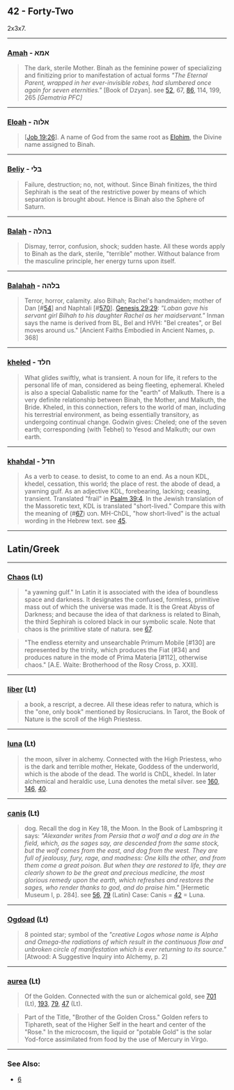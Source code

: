 ## 42 - Forty-Two
2x3x7.

---

### [Amah](/keys/AMA) - אמא
> The dark, sterile Mother. Binah as the feminine power of specializing and finitizing prior to manifestation of actual forms *"The Eternal Parent, wrapped in her ever-invisible robes, had slumbered once again for seven eternities."* [Book of Dzyan]. see [52](52), 67, [86](86), 114, 199, 265 *[Gematria PFC]*

---

### [Eloah](/keys/ALVH) - אלוה
> [[Job 19:26]()]. A name of God from the same root as [Elohim](86), the Divine name assigned to Binah.

---

### [Beliy](/keys/BLI) - בלי
> Failure, destruction; no, not, without. Since Binah finitizes, the third Sephirah is the seat of the restrictive power by means of which separation is brought about. Hence is Binah also the Sphere of Saturn.

---

### [Balah](/keys/BHLH) - בהלה
> Dismay, terror, confusion, shock; sudden haste. All these words apply to Binah as the dark, sterile, "terrible" mother. Without balance from the masculine principle, her energy turns upon itself.

---

### [Balahah](/keys/BLHH) - בלהה
> Terror, horror, calamity. also Bilhah; Rachel's handmaiden; mother of Dan [#[54](54)] and Naphtali [#[570](570)]. [Genesis 29:29](http://biblehub.com/genesis/29-29.htm): *"Laban gave his servant girl Bilhah to his daughter Rachel as her maidservant."* Inman says the name is derived from BL, Bel and HVH: "Bel creates", or Bel moves around us." [Ancient Faiths Embodied in Ancient Names, p. 368]

---

### [kheled](/keys/ChLD) - חלד
> What glides swiftly, what is transient. A noun for life, it refers to the personal life of man, considered as being fleeting, ephemeral. Kheled is also a special Qabalistic name for the "earth" of Malkuth. There is a very definite relationship between Binah, the Mother, and Malkuth, the Bride. Kheled, in this connection, refers to the world of man, including his terrestrial environment, as being essentially transitory, as undergoing continual change. Godwin gives: Cheled; one of the seven earth; corresponding (with Tebhel) to Yesod and Malkuth; our own earth.

---

### [khahdal](/keys/ChDL) - חדל
> As a verb to cease. to desist, to come to an end. As a noun KDL, khedel, cessation, this world; the place of rest. the abode of dead, a yawning gulf. As an adjective KDL, forebearing, lacking; ceasing, transient. Translated "frail" in [Psalm 39:4](http://biblehub.com/psalms/39-4.htm). In the Jewish translation of the Massoretic text, KDL is translated "short-lived." Compare this with the meaning of חנט (#[67](67)). MH-ChDL, "how short-lived" is the actual wording in the Hebrew text. see [45](45).

---

## Latin/Greek

---

### [Chaos](/latin?word=chaos) (Lt)
> "a yawning gulf." In Latin it is associated with the idea of boundless space and darkness. It designates the confused, formless, primitive mass out of which the universe was made. It is the Great Abyss of Darkness; and because the idea of that darkness is related to Binah, the third Sephirah is colored black in our symbolic scale. Note that chaos is the primitive state of natura. see [67](67).

> "The endless eternity and unsearchable Primum Mobile [#130] are represented by the trinity, which produces the Fiat (#34) and produces nature in the mode of Prima Materia [#112], otherwise chaos." [A.E. Waite: Brotherhood of the Rosy Cross, p. XXII].

---

### [liber](/latin?word=liber) (Lt)
> a book, a rescript, a decree. All these ideas refer to natura, which is the "one, only book" mentioned by Rosicrucians. In Tarot, the Book of Nature is the scroll of the High Priestess.

---

### [luna](/latin?word=luna) (Lt)
> the moon, silver in alchemy. Connected with the High Priestess, who is the dark and terrible mother, Hekate, Goddess of the underworld, which is the abode of the dead. The world is ChDL, khedel. In later alchemical and heraldic use, Luna denotes the metal silver. see [160](160), [146](146), [40](40).

---

### [canis](/latin?word=canis) (Lt)
> dog. Recall the dog in Key 18, the Moon. In the Book of Lambspring it says: *"Alexander writes from Persia that a wolf and a dog are in the field, which, as the sages say, are descended from the same stock, but the wolf comes from the east, and dog from the west. They are full of jealousy, fury, rage, and madness: One kills the other, and from them come a great poison. But when they are restored to life, they are clearly shown to be the great and precious medicine, the most glorious remedy upon the earth, which refreshes and restores the sages, who render thanks to god, and do praise him."* [Hermetic Museum I, p. 284]. see [56](56), [79](79) (Latin) Case: Canis = [42](42) = Luna.

---

### [Ogdoad](/latin?word=ogdoad) (Lt)
> 8 pointed star; symbol of the *"creative Logos whose name is Alpha and Omega-the radiations of which result in the continuous flow and unbroken circle of manifestation which is ever returning to its source."* [Atwood: A Suggestive Inquiry into Alchemy, p. 2]

---

### [aurea](/latin?word=aurea) (Lt)
> Of the Golden. Connected with the sun or alchemical gold, see [701](701) (Lt), [193](193), [79](79), [47](47) (Lt).

> Part of the Title, "Brother of the Golden Cross." Golden refers to Tiphareth, seat of the Higher Self in the heart and center of the "Rose." In the microcosm, the liquid or "potable Gold" is the solar Yod-force assimilated from food by the use of Mercury in Virgo.

---

### See Also:

- [6](6)

